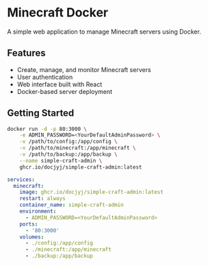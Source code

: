 # Minecraft Docker

A simple web application to manage Minecraft servers using Docker.

## Features

- Create, manage, and monitor Minecraft servers
- User authentication
- Web interface built with React
- Docker-based server deployment

## Getting Started

```bash
docker run -d -p 80:3000 \
    -e ADMIN_PASSWORD=<YourDefaultAdminPassword> \
    -v /path/to/config:/app/config \
    -v /path/to/minecraft:/app/minecraft \
    -v /path/to/backup:/app/backup \
    --name simple-craft-admin \
    ghcr.io/docjyj/simple-craft-admin:latest
```

```yaml
services:
  minecraft:
    image: ghcr.io/docjyj/simple-craft-admin:latest
    restart: always
    container_name: simple-craft-admin
    environment:
      - ADMIN_PASSWORD=<YourDefaultAdminPassword>
    ports:
      - '80:3000'
    volumes:
      - ./config:/app/config
      - ./minecraft:/app/minecraft
      - ./backup:/app/backup
```